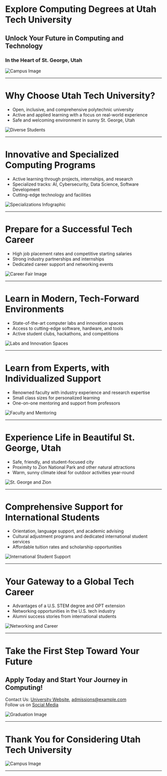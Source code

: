 
# Explore Computing Degrees at Utah Tech University
## Unlock Your Future in Computing and Technology  
### In the Heart of St. George, Utah

![Campus Image](https://example.com/campus.jpg) <!-- Replace with an actual image URL -->

---

# Why Choose Utah Tech University?

- Open, inclusive, and comprehensive polytechnic university
- Active and applied learning with a focus on real-world experience
- Safe and welcoming environment in sunny St. George, Utah

![Diverse Students](https://example.com/diverse_students.jpg) <!-- Replace with an actual image URL -->

---

# Innovative and Specialized Computing Programs

- Active learning through projects, internships, and research
- Specialized tracks: AI, Cybersecurity, Data Science, Software Development
- Cutting-edge technology and facilities

![Specializations Infographic](https://example.com/specializations.png) <!-- Replace with an actual image URL -->

---

# Prepare for a Successful Tech Career

- High job placement rates and competitive starting salaries
- Strong industry partnerships and internships
- Dedicated career support and networking events

![Career Fair Image](https://example.com/career_fair.jpg) <!-- Replace with an actual image URL -->

---

# Learn in Modern, Tech-Forward Environments

- State-of-the-art computer labs and innovation spaces
- Access to cutting-edge software, hardware, and tools
- Active student clubs, hackathons, and competitions

![Labs and Innovation Spaces](https://example.com/labs.jpg) <!-- Replace with an actual image URL -->

---

# Learn from Experts, with Individualized Support

- Renowned faculty with industry experience and research expertise
- Small class sizes for personalized learning
- One-on-one mentoring and support from professors

![Faculty and Mentoring](https://example.com/faculty.jpg) <!-- Replace with an actual image URL -->

---

# Experience Life in Beautiful St. George, Utah

- Safe, friendly, and student-focused city
- Proximity to Zion National Park and other natural attractions
- Warm, sunny climate ideal for outdoor activities year-round

![St. George and Zion](https://example.com/zion.jpg) <!-- Replace with an actual image URL -->

---

# Comprehensive Support for International Students

- Orientation, language support, and academic advising
- Cultural adjustment programs and dedicated international student services
- Affordable tuition rates and scholarship opportunities

![International Student Support](https://example.com/international_support.jpg) <!-- Replace with an actual image URL -->

---

# Your Gateway to a Global Tech Career

- Advantages of a U.S. STEM degree and OPT extension
- Networking opportunities in the U.S. tech industry
- Alumni success stories from international students

![Networking and Career](https://example.com/networking.jpg) <!-- Replace with an actual image URL -->

---

# Take the First Step Toward Your Future

## Apply Today and Start Your Journey in Computing!

Contact Us: [University Website](https://example.com), admissions@example.com  
Follow us on [Social Media](https://example.com/social)

![Graduation Image](https://example.com/graduation.jpg) <!-- Replace with an actual image URL -->

---

# Thank You for Considering Utah Tech University

![Campus Image](https://example.com/thank_you.jpg) <!-- Replace with an actual image URL -->

---
